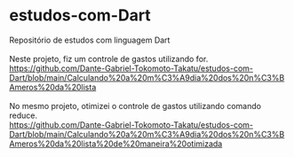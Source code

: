 # estudos-com-Dart
Repositório de estudos com linguagem Dart
<br><br>
Neste projeto, fiz um controle de gastos utilizando for.
<br>
https://github.com/Dante-Gabriel-Tokomoto-Takatu/estudos-com-Dart/blob/main/Calculando%20a%20m%C3%A9dia%20dos%20n%C3%BAmeros%20da%20lista
<br><br>
No mesmo projeto, otimizei o controle de gastos utilizando comando reduce.
<br>
https://github.com/Dante-Gabriel-Tokomoto-Takatu/estudos-com-Dart/blob/main/Calculando%20a%20m%C3%A9dia%20dos%20n%C3%BAmeros%20da%20lista%20de%20maneira%20otimizada
<br><br>
